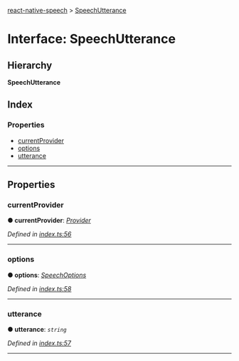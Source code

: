 [react-native-speech](../README.md) > [SpeechUtterance](../interfaces/speechutterance.md)

# Interface: SpeechUtterance

## Hierarchy

**SpeechUtterance**

## Index

### Properties

* [currentProvider](speechutterance.md#currentprovider)
* [options](speechutterance.md#options)
* [utterance](speechutterance.md#utterance)

---

## Properties

<a id="currentprovider"></a>

###  currentProvider

**● currentProvider**: *[Provider](../classes/provider.md)*

*Defined in [index.ts:56](https://github.com/ericlewis/react-native-speech/blob/ec9646f/src/index.ts#L56)*

___
<a id="options"></a>

###  options

**● options**: *[SpeechOptions](speechoptions.md)*

*Defined in [index.ts:58](https://github.com/ericlewis/react-native-speech/blob/ec9646f/src/index.ts#L58)*

___
<a id="utterance"></a>

###  utterance

**● utterance**: *`string`*

*Defined in [index.ts:57](https://github.com/ericlewis/react-native-speech/blob/ec9646f/src/index.ts#L57)*

___

